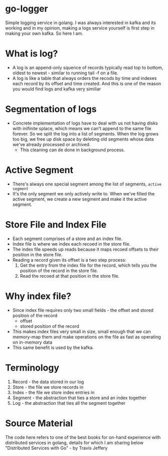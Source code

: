 # go-logger
Simple logging service in golang. I was always interested in kafka and its working and in my opinion, making a logs service yourself is first step in making your own kafka. So here I am.

# What is log?
- A log is an append-only squence of records typically read top to bottom, oldest to newest - similar to running tail -f on a file.
- A log is like a table that always orders the recods by time and indexes each record by its offset and time created. And this is one of the reason you would find logs and kafka very similiar

# Segmentation of logs
- Concrete implementation of logs have to deal with us not having disks with inifinite splace, which means we can't append to the same file forever. So we split the log into a list of segments. When the log grows too big, we free up disk space by deleting old segments whose data we've already processed or archived.
    - This cleaning can de done in background process.

# Active Segment
- There's always one special segment among the list of segments, `active segment`
- It's the only segment we only actively write to. When we've filled the active segment, we create a new segment and make it the active segment.

# Store File and Index File
- Each segment comprises of a store and an index file.
- Index file is where we index each recoed in the store file.
- The index file speeds up reads because it maps recoed offsets to their position in the store file.
- Reading a record given its offset is a two step process:
    1. Get the entry from the index file for the record, which tells you the position of the record in the store file.
    2. Read the recoed at that position in the store file.

# Why index file?
- Since index file requires only two small fields - the offset and stored position of the record
    - offset
    - stored position of the record
- This makes index files very small in size, small enough that we can memory-map them and make operations on the file as fast as operating on in-memory data
- This same benefit is used by the kafka.

# Terminology
1. Record - the data stored in our log
2. Store - the file we store records in
3. Index - the file we store index entries in
4. Segment - the abstraction that ties a store and an index together
5. Log - the abstraction that ties all the segment together

# Source Material
The code here refers to one of the best books for on-hand experience with distributed services in golang, details for which I am sharing below
"Distributed Services with Go"
                            - by Travis Jeffery
